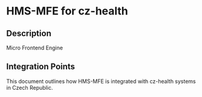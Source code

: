 # HMS-MFE for cz-health

## Description

Micro Frontend Engine

## Integration Points

This document outlines how HMS-MFE is integrated with cz-health systems in Czech Republic.

